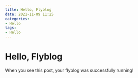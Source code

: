 ```yaml
---
title: Hello, Flyblog
date: 2021-11-09 11:25
categories:
- Hello
tags:
- Hello
---
```


# Hello, Flyblog

When you see this post, your flyblog was successfully running!
<!-- more -->